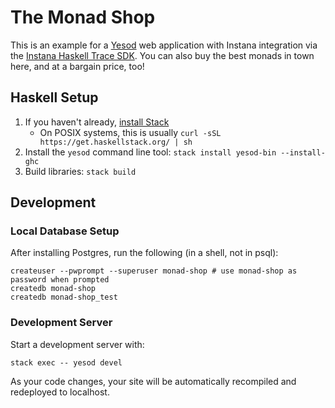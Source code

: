 # The Monad Shop

This is an example for a [Yesod](https://www.yesodweb.com/) web application with Instana integration via the [Instana Haskell Trace SDK](http://hackage.haskell.org/package/instana-haskell-trace-sdk).
You can also buy the best monads in town here, and at a bargain price, too!

## Haskell Setup

1. If you haven't already, [install Stack](https://haskell-lang.org/get-started)
	* On POSIX systems, this is usually `curl -sSL https://get.haskellstack.org/ | sh`
2. Install the `yesod` command line tool: `stack install yesod-bin --install-ghc`
3. Build libraries: `stack build`

## Development

### Local Database Setup

After installing Postgres, run the following (in a shell, not in psql):

```
createuser --pwprompt --superuser monad-shop # use monad-shop as password when prompted
createdb monad-shop
createdb monad-shop_test
```

### Development Server

Start a development server with:

```
stack exec -- yesod devel
```

As your code changes, your site will be automatically recompiled and redeployed to localhost.

